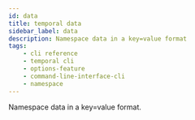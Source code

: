 ```yaml
---
id: data
title: temporal data
sidebar_label: data
description: Namespace data in a key=value format
tags: 
    - cli reference
    - temporal cli
    - options-feature
    - command-line-interface-cli
    - namespace
---
```


Namespace data in a key=value format.

